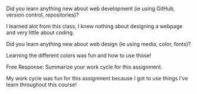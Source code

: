 Did you learn anything new about web development (ie using GitHub, version control, repositories)?

I learned alot from this class, I knew nothing about designing a webpage and very little about coding.

Did you learn anything new about web design (ie using media, color, fonts)?

Learning the different colors was fun and how to use those!


Free Response: Summarize your work cycle for this assignment.

My work cycle was fun for this assignment because I got to use things I've learn 
throughout this course!
